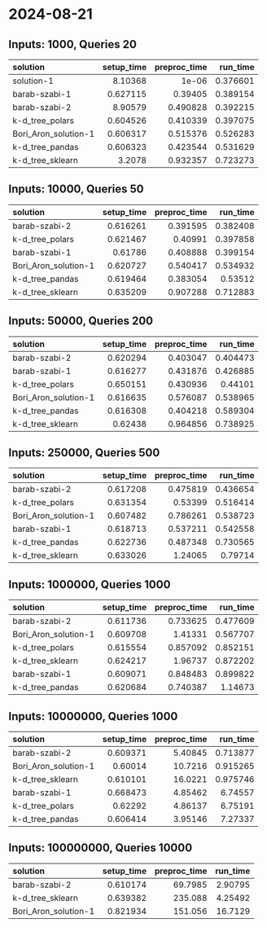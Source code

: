 # 2024-08-21

## Inputs: 1000, Queries 20

| solution             |   setup_time |   preproc_time |   run_time |
|:---------------------|-------------:|---------------:|-----------:|
| solution-1           |     8.10368  |       1e-06    |   0.376601 |
| barab-szabi-1        |     0.627115 |       0.39405  |   0.389154 |
| barab-szabi-2        |     8.90579  |       0.490828 |   0.392215 |
| k-d_tree_polars      |     0.604526 |       0.410339 |   0.397075 |
| Bori_Aron_solution-1 |     0.606317 |       0.515376 |   0.526283 |
| k-d_tree_pandas      |     0.606323 |       0.423544 |   0.531629 |
| k-d_tree_sklearn     |     3.2078   |       0.932357 |   0.723273 |

## Inputs: 10000, Queries 50

| solution             |   setup_time |   preproc_time |   run_time |
|:---------------------|-------------:|---------------:|-----------:|
| barab-szabi-2        |     0.616261 |       0.391595 |   0.382408 |
| k-d_tree_polars      |     0.621467 |       0.40991  |   0.397858 |
| barab-szabi-1        |     0.61786  |       0.408888 |   0.399154 |
| Bori_Aron_solution-1 |     0.620727 |       0.540417 |   0.534932 |
| k-d_tree_pandas      |     0.619464 |       0.383054 |   0.53512  |
| k-d_tree_sklearn     |     0.635209 |       0.907288 |   0.712883 |

## Inputs: 50000, Queries 200

| solution             |   setup_time |   preproc_time |   run_time |
|:---------------------|-------------:|---------------:|-----------:|
| barab-szabi-2        |     0.620294 |       0.403047 |   0.404473 |
| barab-szabi-1        |     0.616277 |       0.431876 |   0.426885 |
| k-d_tree_polars      |     0.650151 |       0.430936 |   0.44101  |
| Bori_Aron_solution-1 |     0.616635 |       0.576087 |   0.538965 |
| k-d_tree_pandas      |     0.616308 |       0.404218 |   0.589304 |
| k-d_tree_sklearn     |     0.62438  |       0.964856 |   0.738925 |

## Inputs: 250000, Queries 500

| solution             |   setup_time |   preproc_time |   run_time |
|:---------------------|-------------:|---------------:|-----------:|
| barab-szabi-2        |     0.617208 |       0.475819 |   0.436654 |
| k-d_tree_polars      |     0.631354 |       0.53399  |   0.516414 |
| Bori_Aron_solution-1 |     0.607482 |       0.786261 |   0.538723 |
| barab-szabi-1        |     0.618713 |       0.537211 |   0.542558 |
| k-d_tree_pandas      |     0.622736 |       0.487348 |   0.730565 |
| k-d_tree_sklearn     |     0.633026 |       1.24065  |   0.79714  |

## Inputs: 1000000, Queries 1000

| solution             |   setup_time |   preproc_time |   run_time |
|:---------------------|-------------:|---------------:|-----------:|
| barab-szabi-2        |     0.611736 |       0.733625 |   0.477609 |
| Bori_Aron_solution-1 |     0.609708 |       1.41331  |   0.567707 |
| k-d_tree_polars      |     0.615554 |       0.857092 |   0.852151 |
| k-d_tree_sklearn     |     0.624217 |       1.96737  |   0.872202 |
| barab-szabi-1        |     0.609071 |       0.848483 |   0.899822 |
| k-d_tree_pandas      |     0.620684 |       0.740387 |   1.14673  |

## Inputs: 10000000, Queries 1000

| solution             |   setup_time |   preproc_time |   run_time |
|:---------------------|-------------:|---------------:|-----------:|
| barab-szabi-2        |     0.609371 |        5.40845 |   0.713877 |
| Bori_Aron_solution-1 |     0.60014  |       10.7216  |   0.915265 |
| k-d_tree_sklearn     |     0.610101 |       16.0221  |   0.975746 |
| barab-szabi-1        |     0.668473 |        4.85462 |   6.74557  |
| k-d_tree_polars      |     0.62292  |        4.86137 |   6.75191  |
| k-d_tree_pandas      |     0.606414 |        3.95146 |   7.27337  |

## Inputs: 100000000, Queries 10000

| solution             |   setup_time |   preproc_time |   run_time |
|:---------------------|-------------:|---------------:|-----------:|
| barab-szabi-2        |     0.610174 |        69.7985 |    2.90795 |
| k-d_tree_sklearn     |     0.639382 |       235.088  |    4.25492 |
| Bori_Aron_solution-1 |     0.821934 |       151.056  |   16.7129  |